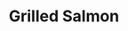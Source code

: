 ---
title: "Grilled Salmon"
description: "6 oz. salmon seared to perfection, served with fresh salad, & a lemon wedge, fresh-cut fries or rice pilaf"
price_s: ""
price_l: "16.50"
price_lg: ""
weight: "1"
---